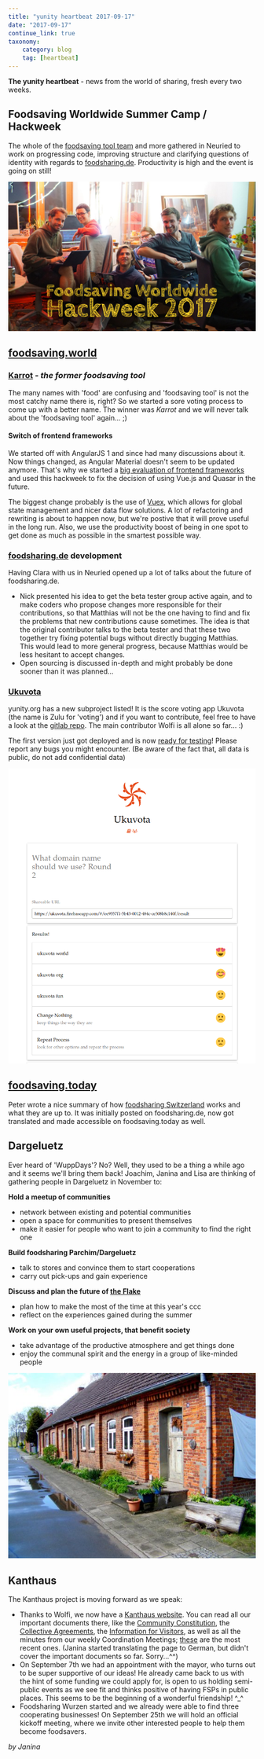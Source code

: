 ```yaml
---
title: "yunity heartbeat 2017-09-17"
date: "2017-09-17"
continue_link: true
taxonomy:
    category: blog
    tag: [heartbeat]
---
```


**The yunity heartbeat** - news from the world of sharing, fresh every two weeks.

## Foodsaving Worldwide Summer Camp / Hackweek
The whole of the [foodsaving tool team](https://blog.foodsaving.world/team.en.html) and more gathered in Neuried to work on progressing code, improving structure and clarifying questions of identity with regards to [foodsharing.de](https://foodsharing.de). Productivity is high and the event is going on still!

![Group picture](groupPic.jpg)

## [foodsaving.world](https://foodsaving.world)

### [Karrot](https://github.com/yunity/karrot-frontend/) - _the former foodsaving tool_
The many names with 'food' are confusing and 'foodsaving tool' is not the most catchy name there is, right? So we started a sore voting process to come up with a better name. The winner was *Karrot* and we will never talk about the 'foodsaving tool' again... ;)

#### Switch of frontend frameworks
We started off with AngularJS 1 and since had many discussions about it. Now things changed, as Angular Material doesn't seem to be updated anymore. That's why we started a [big evaluation of frontend frameworks](https://github.com/yunity/karrot-frontend/issues/593) and used this hackweek to fix the decision of using Vue.js and Quasar in the future.

The biggest change probably is the use of [Vuex](https://vuex.vuejs.org/en/intro.html), which allows for global state management and nicer data flow solutions. A lot of refactoring and rewriting is about to happen now, but we're postive that it will prove useful in the long run. Also, we use the productivity boost of being in one spot to get done as much as possible in the smartest possible way.

### [foodsharing.de](https:foodsharing.de) development
Having Clara with us in Neuried opened up a lot of talks about the future of foodsharing.de.
* Nick presented his idea to get the beta tester group active again, and to make coders who propose changes more responsible for their contributions, so that Matthias will not be the one having to find and fix the problems that new contributions cause sometimes. The idea is that the original contributor talks to the beta tester and that these two together try fixing potential bugs without directly bugging Matthias. <br> This would lead to more general progress, because Matthias would be less hesitant to accept changes.
* Open sourcing is discussed in-depth and might probably be done sooner than it was planned...

### [Ukuvota](https://ukuvota.world/)
yunity.org has a new subproject listed! It is the score voting app  Ukuvota (the name is Zulu for 'voting') and if you want to contribute, feel free to have a look at the [gitlab repo](https://gitlab.com/ukuvota). The main contributor Wolfi is all alone so far... :)

The first version just got deployed and is now [ready for testing](https://ukuvota.world/)! Please report any bugs you might encounter. (Be aware of the fact that, all data is public, do not add confidential data)

![](ukuvota.png)

## [foodsaving.today](https://foodsaving.today)
Peter wrote a nice summary of how [foodsharing Switzerland](https://foodsaving.today/en/blog/2017/09/15/foodsharing-switzerland-status-quo) works and what they are up to. It was initially posted on foodsharing.de, now got translated and made accessible on foodsaving.today as well.

## Dargeluetz
Ever heard of 'WuppDays'? No? Well, they used to be a thing a while ago and it seems we'll bring them back!
Joachim, Janina and Lisa are thinking of gathering people in Dargeluetz in November to:

**Hold a meetup of communities**
* network between existing and potential communities
* open a space for communities to present themselves
* make it easier for people who want to join a community to find the right one

**Build foodsharing Parchim/Dargeluetz**
* talk to stores and convince them to start cooperations
* carry out pick-ups and gain experience

**Discuss and plan the future of [the Flake](http://flake.world/)**
* plan how to make the most of the time at this year's ccc
* reflect on the experiences gained during the summer

**Work on your own useful projects, that benefit society**
* take advantage of the productive atmosphere and get things done
* enjoy the communal spirit and the energy in a group of like-minded people

![](zdargelutzFront.jpg)

## Kanthaus
The Kanthaus project is moving forward as we speak:
* Thanks to Wolfi, we now have a [Kanthaus website](https://kanthaus.online/en/). You can read all our important documents there, like the [Community Constitution](https://kanthaus.online/en/docs/constitution/), the [Collective Agreements](https://kanthaus.online/en/docs/collectiveagreements/), the [Information for Visitors](https://kanthaus.online/en/docs/visiting/), as well as all the minutes from our weekly Coordination Meetings; [these](https://kanthaus.online/en/meetings/2017-09-18_come/) are the most recent ones. (Janina started translating the page to German, but didn't cover the important documents so far. Sorry...^^)
* On September 7th we had an appointment with the mayor, who turns out to be super supportive of our ideas! He already came back to us with the hint of some funding we could apply for, is open to us holding semi-public events as we see fit and thinks positive of having FSPs in public places. This seems to be the beginning of a wonderful friendship! ^_^
* Foodsharing Wurzen started and we already were able to find three cooperating businesses! On September 25th we will hold an official kickoff meeting, where we invite other interested people to help them become foodsavers.

_by Janina_
